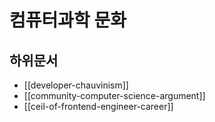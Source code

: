 # 컴퓨터과학 문화

## 하위문서

- [[developer-chauvinism]]
- [[community-computer-science-argument]]
- [[ceil-of-frontend-engineer-career]]
